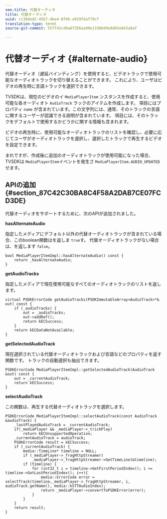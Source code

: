 ```yaml
---
seo-title: 代替オーディオ
title: 代替オーディオ
uuid: cc38ded2-45b7-4be4-8f46-a919fdaf79cf
translation-type: tm+mt
source-git-commit: 557f42cd9a6f356aa99e13386d9e8d65e043a6af

---
```



# 代替オーディオ {#alternate-audio}

代替オーディオ（遅延バインディング）を使用すると、ビデオトラックで使用可能なオーディオトラックを切り替えることができます。 これにより、ユーザはビデオの再生時に言語トラックを選択できます。

<!--<a id="section_E4F9DC28A2944BD08B4190A7F98A8365"></a>-->

TVSDKは、現在のビデオのイ `MediaPlayerItem` ンスタンスを作成すると、使用可能な各オーディオト `AudioTrack` ラックのアイテムを作成します。 項目にはプロパティ `name` が含まれています。この文字列には、通常、そのトラックの言語に関するユーザーが認識できる説明が含まれています。 項目には、そのトラックをデフォルトで使用するかどうかに関する情報も含まれます。

ビデオの再生時に、使用可能なオーディオトラックのリストを確認し、必要に応じてユーザがオーディオトラックを選択し、選択したトラックで再生するビデオを設定できます。

まれですが、作成後に追加のオーディオトラックが使用可能になった場合、TVSDKは `MediaPlayerItem`イベントを発生さ `MediaPlayerItem.AUDIO_UPDATED` せます。

## APIの追加 {#section_87C42C30BA8C4F58A2DAB7CE07FCD3DE}

代替オーディオをサポートするために、次のAPIが追加されました。

**hasAlternateAudio**

指定したメディアにデフォルト以外の代替オーディオトラックが含まれている場合、このboolean関数はを返しま `true`す。 代替オーディオトラックがない場合は、を返します `false`。

```
bool MediaPlayerItemImpl::hasAlternateAudio() const { 
    return _hasAlternateAudio; 
}
```

**getAudioTracks**

指定したメディアで現在使用可能なすべてのオーディオトラックのリストを返します。

```
virtual PSDKErrorCode getAudioTracks(PSDKImmutableArray<AudioTrack>*& out) const { 
    if (_audioTracks) { 
        out = _audioTracks; 
        out->addRef(); 
        return kECSuccess; 
    } 
    return kECDataNotAvailable; 
} 
```

**getSelectedAudioTrack**

現在選択されている代替オーディオトラックおよび言語などのプロパティを返す関数です。 トラックの自動選択も抽出できます。

```
PSDKErrorCode MediaPlayerItemImpl::getSelectedAudioTrack(AudioTrack &out) const { 
    out = _currentAudioTrack; 
    return kECSuccess; 
}
```

**selectAudioTrack**

この関数は、再生する代替オーディオトラックを選択します。

```
PSDKErrorCode MediaPlayerItemImpl::selectAudioTrack(const AudioTrack &audioTrack) { 
    _lastPlayedAudioTrack = _currentAudioTrack; 
    if(_mediaPlayer && _mediaPlayer->_trickPlay) 
        return kECUnsupportedOperation; 
    _currentAudioTrack = audioTrack; 
    PSDKErrorCode result = kECSuccess; 
    if (_currentAudioTrack) { 
        media::TimeLine* timeline = NULL; 
        if (_mediaPlayer->_fragHttpStreamer) 
            _mediaPlayer->_fragHttpStreamer->GetTimeLine(&timeline); 
        if (timeline) { 
            for (int32_t i = timeline->GetFirstPeriodIndex(); i <= timeline->GetLastPeriodIndex(); i++){ 
                media::ErrorCode error = selectTrack(timeline,_mediaPlayer->_fragHttpStreamer, i, audioTrack.getName(), media::kSTTAudioIndex); 
                return _mediaPlayer->convertToPSDKError(error); 
            } 
        } 
    }   
    return result; 
}
```
